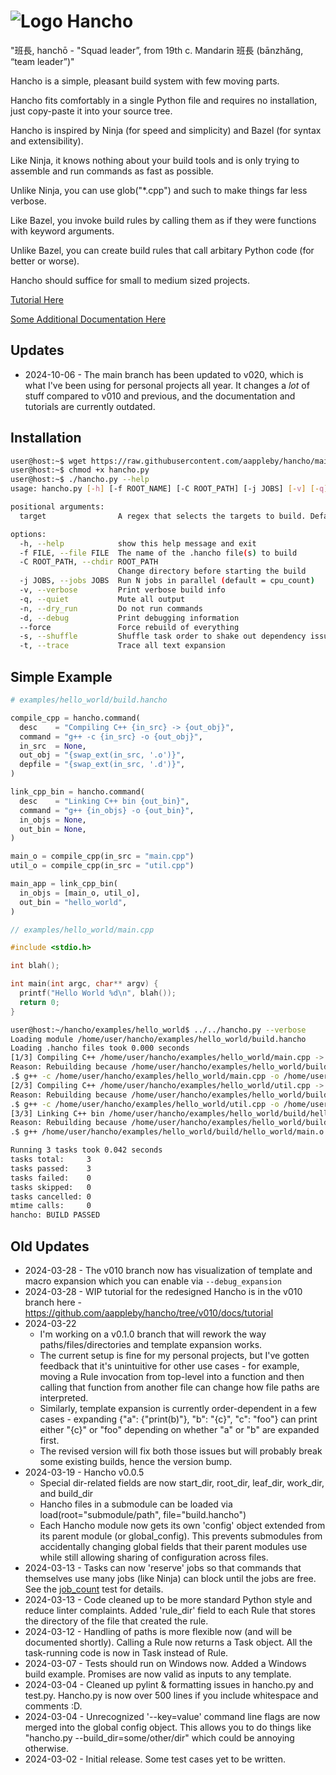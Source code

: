 # ![Logo](https://github.com/aappleby/hancho/blob/main/docs/hancho_small.png?raw=true) Hancho

"班長, hanchō - "Squad leader”, from 19th c. Mandarin 班長 (bānzhǎng, “team leader”)"

Hancho is a simple, pleasant build system with few moving parts.

Hancho fits comfortably in a single Python file and requires no installation, just copy-paste it into your source tree.

Hancho is inspired by Ninja (for speed and simplicity) and Bazel (for syntax and extensibility).

Like Ninja, it knows nothing about your build tools and is only trying to assemble and run commands as fast as possible.

Unlike Ninja, you can use glob("*.cpp") and such to make things far less verbose.

Like Bazel, you invoke build rules by calling them as if they were functions with keyword arguments.

Unlike Bazel, you can create build rules that call arbitary Python code (for better or worse).

Hancho should suffice for small to medium sized projects.

[Tutorial Here](tutorial)

[Some Additional Documentation Here](docs)

## Updates
 - 2024-10-06 - The main branch has been updated to v020, which is what I've been using for personal projects all year. It changes a _lot_ of stuff compared to v010 and previous, and the documentation and tutorials are currently outdated.

## Installation

``` bash
user@host:~$ wget https://raw.githubusercontent.com/aappleby/hancho/main/hancho.py
user@host:~$ chmod +x hancho.py
user@host:~$ ./hancho.py --help
usage: hancho.py [-h] [-f ROOT_NAME] [-C ROOT_PATH] [-j JOBS] [-v] [-q] [-n] [-d] [--force] [-s] [-t] [target]

positional arguments:
  target                A regex that selects the targets to build. Defaults to all targets.

options:
  -h, --help            show this help message and exit
  -f FILE, --file FILE  The name of the .hancho file(s) to build
  -C ROOT_PATH, --chdir ROOT_PATH
                        Change directory before starting the build
  -j JOBS, --jobs JOBS  Run N jobs in parallel (default = cpu_count)
  -v, --verbose         Print verbose build info
  -q, --quiet           Mute all output
  -n, --dry_run         Do not run commands
  -d, --debug           Print debugging information
  --force               Force rebuild of everything
  -s, --shuffle         Shuffle task order to shake out dependency issues
  -t, --trace           Trace all text expansion
```

## Simple Example

```python
# examples/hello_world/build.hancho

compile_cpp = hancho.command(
  desc    = "Compiling C++ {in_src} -> {out_obj}",
  command = "g++ -c {in_src} -o {out_obj}",
  in_src  = None,
  out_obj = "{swap_ext(in_src, '.o')}",
  depfile = "{swap_ext(in_src, '.d')}",
)

link_cpp_bin = hancho.command(
  desc    = "Linking C++ bin {out_bin}",
  command = "g++ {in_objs} -o {out_bin}",
  in_objs = None,
  out_bin = None,
)

main_o = compile_cpp(in_src = "main.cpp")
util_o = compile_cpp(in_src = "util.cpp")

main_app = link_cpp_bin(
  in_objs = [main_o, util_o],
  out_bin = "hello_world",
)
```

```cpp
// examples/hello_world/main.cpp

#include <stdio.h>

int blah();

int main(int argc, char** argv) {
  printf("Hello World %d\n", blah());
  return 0;
}
```

```sh
user@host:~/hancho/examples/hello_world$ ../../hancho.py --verbose
Loading module /home/user/hancho/examples/hello_world/build.hancho
Loading .hancho files took 0.000 seconds
[1/3] Compiling C++ /home/user/hancho/examples/hello_world/main.cpp -> /home/user/hancho/examples/hello_world/build/hello_world/main.o
Reason: Rebuilding because /home/user/hancho/examples/hello_world/build/hello_world/main.o is missing
.$ g++ -c /home/user/hancho/examples/hello_world/main.cpp -o /home/user/hancho/examples/hello_world/build/hello_world/main.o
[2/3] Compiling C++ /home/user/hancho/examples/hello_world/util.cpp -> /home/user/hancho/examples/hello_world/build/hello_world/util.o
Reason: Rebuilding because /home/user/hancho/examples/hello_world/build/hello_world/util.o is missing
.$ g++ -c /home/user/hancho/examples/hello_world/util.cpp -o /home/user/hancho/examples/hello_world/build/hello_world/util.o
[3/3] Linking C++ bin /home/user/hancho/examples/hello_world/build/hello_world/hello_world
Reason: Rebuilding because /home/user/hancho/examples/hello_world/build/hello_world/hello_world is missing
.$ g++ /home/user/hancho/examples/hello_world/build/hello_world/main.o /home/user/hancho/examples/hello_world/build/hello_world/util.o -o /home/user/hancho/examples/hello_world/build/hello_world/hello_world

Running 3 tasks took 0.042 seconds
tasks total:     3
tasks passed:    3
tasks failed:    0
tasks skipped:   0
tasks cancelled: 0
mtime calls:     0
hancho: BUILD PASSED
```

## Old Updates
 - 2024-03-28 - The v010 branch now has visualization of template and macro expansion which you can enable via ```--debug_expansion```
 - 2024-03-28 - WIP tutorial for the redesigned Hancho is in the v010 branch here - https://github.com/aappleby/hancho/tree/v010/docs/tutorial
 - 2024-03-22
   - I'm working on a v0.1.0 branch that will rework the way paths/files/directories and template expansion works.
   - The current setup is fine for my personal projects, but I've gotten feedback that it's unintuitive for other use cases - for example, moving a Rule invocation from top-level into a function and then calling that function from another file can change how file paths are interpreted.
   - Similarly, template expansion is currently order-dependent in a few cases - expanding {"a": {"print(b)"}, "b": "{c}", "c": "foo"} can print either "{c}" or "foo" depending on whether "a" or "b" are expanded first.
   - The revised version will fix both those issues but will probably break some existing builds, hence the version bump.
 - 2024-03-19 - Hancho v0.0.5
   - Special dir-related fields are now start_dir, root_dir, leaf_dir, work_dir, and build_dir
   - Hancho files in a submodule can be loaded via load(root="submodule/path", file="build.hancho")
   - Each Hancho module now gets its own 'config' object extended from its parent module (or global_config). This prevents submodules from accidentally changing global fields that their parent modules use while still allowing sharing of configuration across files.
 - 2024-03-13 - Tasks can now 'reserve' jobs so that commands that themselves use many jobs (like Ninja) can block until the jobs are free. See the [job_count](tests/job_count.hancho) test for details.
 - 2024-03-13 - Code cleaned up to be more standard Python style and reduce linter complaints. Added 'rule_dir' field to each Rule that stores the directory of the file that created the rule.
 - 2024-03-12 - Handling of paths is more flexible now (and will be documented shortly). Calling a Rule now returns a Task object. All the task-running code is now in Task instead of Rule.
 - 2024-03-07 - Tests should run on Windows now. Added a Windows build example. Promises are now valid as inputs to any template.
 - 2024-03-04 - Cleaned up pylint & formatting issues in hancho.py and test.py. Hancho.py is now over 500 lines if you include whitespace and comments :D.
 - 2024-03-04 - Unrecognized '--key=value' command line flags are now merged into the global config object. This allows you to do things like "hancho.py --build_dir=some/other/dir" which could be annoying otherwise.
 - 2024-03-02 - Initial release. Some test cases yet to be written.
